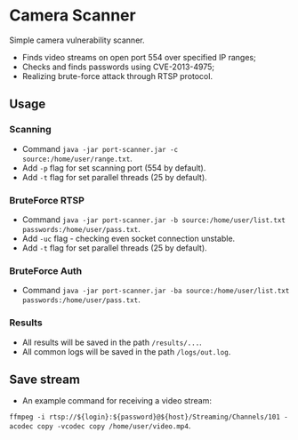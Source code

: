 # Camera Scanner

Simple camera vulnerability scanner.
* Finds video streams on open port 554 over specified IP ranges;
* Checks and finds passwords using CVE-2013-4975;
* Realizing brute-force attack through RTSP protocol.

## Usage
### Scanning
* Command `java -jar port-scanner.jar -c source:/home/user/range.txt`. 
* Add `-p` flag for set scanning port (554 by default).
* Add `-t` flag for set parallel threads (25 by default).

### BruteForce RTSP
* Command `java -jar port-scanner.jar -b source:/home/user/list.txt passwords:/home/user/pass.txt`.
* Add `-uc` flag - checking even socket connection unstable.
* Add `-t` flag for set parallel threads (25 by default).

### BruteForce Auth
* Command `java -jar port-scanner.jar -ba source:/home/user/list.txt passwords:/home/user/pass.txt`.

### Results
* All results will be saved in the path `/results/...`.
* All common logs will be saved in the path `/logs/out.log`.

## Save stream
* An example command for receiving a video stream:

 `ffmpeg -i rtsp://${login}:${password}@${host}/Streaming/Channels/101 -acodec copy -vcodec copy /home/user/video.mp4`.